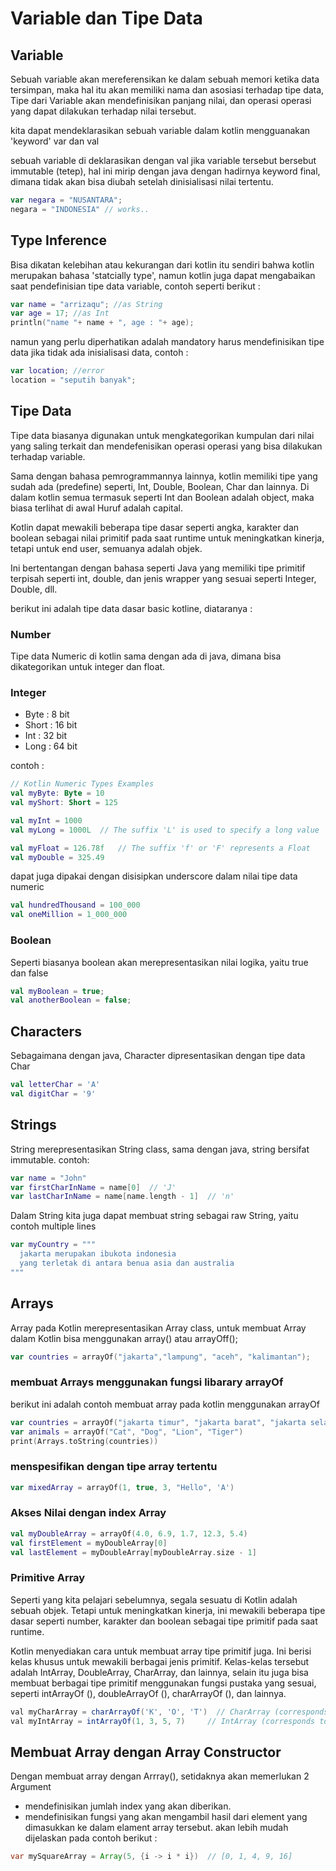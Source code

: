 # Variable dan Tipe Data
## Variable
Sebuah variable akan mereferensikan ke dalam sebuah memori ketika data tersimpan, maka hal itu akan memiliki nama dan asosiasi terhadap tipe data, Tipe dari Variable akan mendefinisikan panjang nilai, dan operasi operasi yang dapat dilakukan terhadap nilai tersebut.

kita dapat mendeklarasikan sebuah variable dalam kotlin mengguanakan 'keyword' var dan val 

sebuah variable di deklarasikan dengan val jika variable tersebut bersebut immutable (tetep), hal ini mirip dengan java dengan hadirnya keyword final, dimana tidak akan bisa diubah setelah dinisialisasi nilai tertentu.
```kotlin
var negara = "NUSANTARA";
negara = "INDONESIA" // works.. 
```

## Type Inference
Bisa dikatan kelebihan atau kekurangan dari kotlin itu sendiri bahwa kotlin merupakan bahasa 'statcially type', namun kotlin juga dapat mengabaikan saat pendefinisian tipe data variable, contoh seperti berikut : 
```kotlin
var name = "arrizaqu"; //as String
var age = 17; //as Int
println("name "+ name + ", age : "+ age);
```

namun yang perlu diperhatikan adalah mandatory harus mendefinisikan tipe data jika tidak ada inisialisasi data, contoh : 
```kotlin
var location; //error
location = "seputih banyak";
```
## Tipe Data
Tipe data biasanya digunakan untuk mengkategorikan kumpulan dari nilai yang saling terkait dan mendefenisikan operasi operasi yang bisa dilakukan terhadap variable.

Sama dengan bahasa pemrogrammannya lainnya, kotlin memiliki tipe yang sudah ada (predefine) seperti, Int, Double, Boolean, Char dan lainnya. Di dalam kotlin semua termasuk seperti Int dan Boolean adalah object, maka biasa terlihat di awal Huruf adalah capital.

Kotlin dapat mewakili beberapa tipe dasar seperti angka, karakter dan boolean sebagai nilai primitif pada saat runtime untuk meningkatkan kinerja, tetapi untuk end user, semuanya adalah objek.

Ini bertentangan dengan bahasa seperti Java yang memiliki tipe primitif terpisah seperti int, double, dan jenis wrapper yang sesuai seperti Integer, Double, dll.

berikut ini adalah tipe data dasar basic kotline, diataranya : 

### Number
Tipe data Numeric di kotlin sama dengan ada di java, dimana bisa dikategorikan untuk integer dan float.

### Integer
- Byte : 8 bit
- Short : 16 bit
- Int : 32 bit
- Long : 64 bit

contoh : 
```kotlin
// Kotlin Numeric Types Examples
val myByte: Byte = 10
val myShort: Short = 125

val myInt = 1000
val myLong = 1000L	// The suffix 'L' is used to specify a long value

val myFloat = 126.78f   // The suffix 'f' or 'F' represents a Float 
val myDouble = 325.49
```

dapat juga dipakai dengan disisipkan underscore dalam nilai tipe data numeric
```kotlin
val hundredThousand = 100_000
val oneMillion = 1_000_000
```
### Boolean
Seperti biasanya boolean akan merepresentasikan nilai logika, yaitu true dan false
```kotlin
val myBoolean = true;
val anotherBoolean = false;
```

## Characters
Sebagaimana dengan java, Character dipresentasikan dengan tipe data Char

```kotlin
val letterChar = 'A'
val digitChar = '9'
```

## Strings
String merepresentasikan String class, sama dengan java, string bersifat immutable.
contoh: 
```kotlin
var name = "John"
var firstCharInName = name[0]  // 'J'
var lastCharInName = name[name.length - 1]  // 'n'
```
Dalam String kita juga dapat membuat string sebagai raw String, yaitu contoh multiple lines 
```kotlin
var myCountry = """
  jakarta merupakan ibukota indonesia 
  yang terletak di antara benua asia dan australia
"""
```

## Arrays
Array pada Kotlin merepresentasikan Array class, untuk membuat Array dalam Kotlin bisa menggunakan array() atau arrayOff();
```kotlin
var countries = arrayOf("jakarta","lampung", "aceh", "kalimantan");
```

### membuat Arrays menggunakan fungsi libarary arrayOf
berikut ini adalah contoh membuat array pada kotlin menggunakan arrayOf
```kotlin
var countries = arrayOf("jakarta timur", "jakarta barat", "jakarta selatan", "jakarta timur");
var animals = arrayOf("Cat", "Dog", "Lion", "Tiger")
print(Arrays.toString(countries))
```

### menspesifikan dengan tipe array tertentu
```kotlin
var mixedArray = arrayOf(1, true, 3, "Hello", 'A')
```

### Akses Nilai dengan index Array
```kotlin
val myDoubleArray = arrayOf(4.0, 6.9, 1.7, 12.3, 5.4)
val firstElement = myDoubleArray[0]
val lastElement = myDoubleArray[myDoubleArray.size - 1]
```

### Primitive Array
Seperti yang kita pelajari sebelumnya, segala sesuatu di Kotlin adalah sebuah objek. Tetapi untuk meningkatkan kinerja, ini mewakili beberapa tipe dasar seperti number, karakter dan boolean sebagai tipe primitif pada saat runtime.

Kotlin menyediakan cara untuk membuat array tipe primitif juga. Ini berisi kelas khusus untuk mewakili berbagai jenis primitif. Kelas-kelas tersebut adalah IntArray, DoubleArray, CharArray, dan lainnya, selain itu juga bisa membuat berbagai tipe primitif menggunakan fungsi pustaka yang sesuai, seperti intArrayOf (), doubleArrayOf (), charArrayOf (), dan lainnya.

```java
val myCharArray = charArrayOf('K', 'O', 'T')  // CharArray (corresponds to Java 'char[]')
val myIntArray = intArrayOf(1, 3, 5, 7)		// IntArray (corresponds to Java 'int[]')
```

## Membuat Array dengan Array Constructor
Dengan membuat array dengan Arrray(), setidaknya akan memerlukan 2 Argument
* mendefinisikan jumlah index yang akan diberikan.
* mendefinisikan fungsi yang akan mengambil hasil dari element yang dimasukkan ke dalam elament array tersebut.
akan lebih mudah dijelaskan pada contoh berikut : 
```java
var mySquareArray = Array(5, {i -> i * i})	// [0, 1, 4, 9, 16]
```

